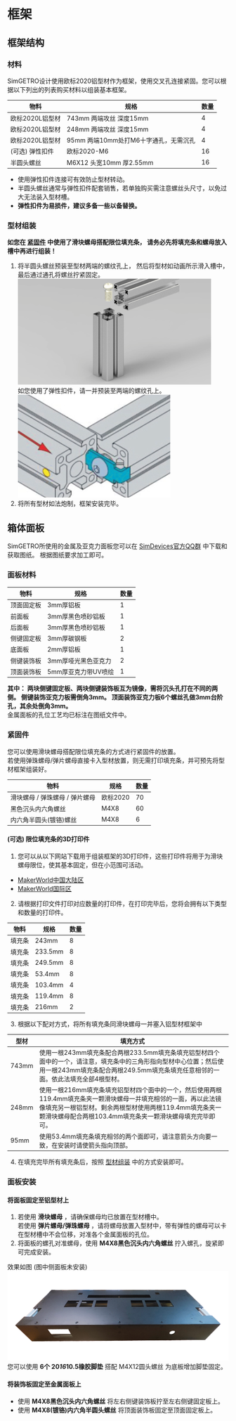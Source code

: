 # 框架

## 框架结构

### 材料

SimGETRO设计使用欧标2020铝型材作为框架，使用交叉孔连接紧固。您可以根据以下列出的列表购买材料以组装基本框架。

| 物料         | 规格                        | 数量 |
|------------|---------------------------|----|
| 欧标2020L铝型材 | 743mm 两端攻丝 深度15mm         | 4  |
| 欧标2020L铝型材 | 248mm 两端攻丝 深度15mm         | 4  |
| 欧标2020L铝型材 | 95mm  两端10mm处打M6十字通孔，无需沉孔 | 4  |
| (可选) 弹性扣件  | 欧标2020-M6                 | 16 |
| 半圆头螺丝      | M6X12 头宽10mm 厚2.55mm      | 16 |  

- 使用弹性扣件连接可有效防止型材转动。
- 半圆头螺丝通常与弹性扣件配套销售，若单独购买需注意螺丝头尺寸，以免过大无法装入型材槽。
- **弹性扣件为易损件，建议多备一些以备替换。**

### 型材组装
**如您在 [紧固件](#紧固件) 中使用了滑块螺母搭配限位填充条， 请务必先将填充条和螺母放入槽中再进行组装！**

1. 将半圆头螺丝预装至型材两端的螺纹孔上， 然后将型材如动画所示滑入槽中，最后通过通孔将螺丝拧紧固定。  
   ![螺丝预装动画](./imgs/screw.gif ':size=256')  
   如您使用了弹性扣件，请一并预装至两端的螺纹孔上。  
   ![弹性扣件安装图](./imgs/弹性扣件.png ':size=256')
2. 将所有型材如法炮制，框架安装完毕。


## 箱体面板
SimGETRO所使用的金属及亚克力面板您可以在 [SimDevices官方QQ群](https://qm.qq.com/q/r6NhmKxq7e) 中下载和获取图纸。
根据图纸要求加工即可。
### 面板材料

| 物料         | 规格           | 数量 |
|------------|--------------|----|
| 顶面固定板      | 3mm厚铝板       | 1  |
| 前面板        | 3mm厚黑色喷砂铝板   | 1  |
| 后面板        | 3mm厚黑色喷砂铝板   | 1  |
| 侧键固定板      | 3mm厚碳钢板      | 2  |
| 底面板   | 2mm厚铝板       | 1 |
| 侧键装饰板 | 3mm厚哑光黑色亚克力  | 2 |
| 顶面装饰板      | 5mm厚亚克力带UV喷绘 | 1 |  
**其中： 两块侧键固定板、两块侧键装饰板互为镜像，需将沉头孔打在不同的两侧。 侧键装饰亚克力板需倒角3mm。 顶面装饰亚克力板6个螺丝孔做3mm台阶孔，其余处倒角3mm。**  
金属面板的孔位工艺均已标注在图纸文件中。

### 紧固件

您可以使用滑块螺母搭配限位填充条的方式进行紧固件的放置。  
若使用弹珠螺母/弹片螺母直接卡入型材放置，则无需打印填充条，并可预先将型材框架组装好。

| 物料                 | 规格   | 数量 |
|--------------------|------|----|
| 滑块螺母 / 弹珠螺母 / 弹片螺母 | 欧标2020 | 70 |
| 黑色沉头内六角螺丝          | M4X8 | 60 |
| 内六角半圆头(镀铬)螺丝 | M4X8 | 6 |



#### (可选) 限位填充条的3D打印件

1. 您可以从以下网站下载用于组装框架的3D打印件，这些打印件将用于为滑块螺母限位，使其基本固定，但在小范围可活动。

- [MakerWorld中国大陆区](https://makerworld.com.cn/zh/models/655698)
- [MakerWorld国际区](https://makerworld.com/zh/models/801788)

2. 请根据打印文件打印对应数量的打印件，在打印完毕后，您将会拥有以下类型和数量的打印件。

| 物料   | 规格    | 数量 |
| ------ | ------- | ---- |
| 填充条 | 243mm   | 8    |
| 填充条 | 233.5mm | 8    |
| 填充条 | 249.5mm | 8    |
| 填充条 | 53.4mm  | 8    |
| 填充条 | 103.4mm | 4    |
| 填充条 | 119.4mm | 8    |
| 填充条 | 216mm   | 2    |  

3. 根据以下配对方式，将所有填充条同滑块螺母一并塞入铝型材框架中

| 型材    | 填充方式                                                                                                                                                                                                                               |
|-------| -------------------------------------------------------------------------------------------------------------------------------------------------------------------------------------------------------------------------------------- |
| 743mm | 使用一根243mm填充条配合两根233.5mm填充条填充铝型材四个面中的一个，请注意，填充条中的三角形指向型材中心位置；然后使用一根243mm填充条配合两根249.5mm填充条填充任意相邻的一面。依此法填充全部4根型材。                                    |
| 248mm | 使用一根216mm填充条填充铝型材四个面中的一个，然后使用两根119.4mm填充条夹一颗滑块螺母一并填充相邻的一面，再以此法镜像填充另一根铝型材。剩余两根型材使用两根119.4mm填充条夹一颗滑块螺母配合两根103.4mm填充条夹一颗滑块螺母填充完毕即可。 |
| 95mm  | 使用53.4mm填充条填充相邻的两个面即可，请注意箭头方向要一致，在安装时请使箭头指向顶部。                                                                                                                                                 |

4. 在填充完毕所有填充条后，按照 [型材组装](#型材组装) 中的方式安装即可。

### 面板安装

#### 将面板固定至铝型材上
1. 若使用 **滑块螺母** ，请确保螺母均已放置在型材槽中。  
   若使用 **弹片螺母/弹珠螺母** ，请将螺母放置入型材中，带有弹性的螺母可以卡在型材槽中不会位移，对准各个金属面板的孔位。
2. 将面板的螺孔对准螺母，使用 **M4X8黑色沉头内六角螺丝** 拧入螺孔，旋紧即可完成安装。

效果如图 (图中侧面板未安装) ![面板安装完成图](./imgs/面板.png "':size=256'")    
您可以使用 **6个 20*16*10.5橡胶脚垫** 搭配 M4X12圆头螺丝 为底板增加脚垫固定。

#### 将装饰板固定至金属面板上
- 使用 **M4X8黑色沉头内六角螺丝** 将左右侧键装饰板拧至左右侧键固定板上。
- 使用 **M4X8(镀铬)内六角半圆头螺丝** 将顶面装饰板固定至顶面固定板上。